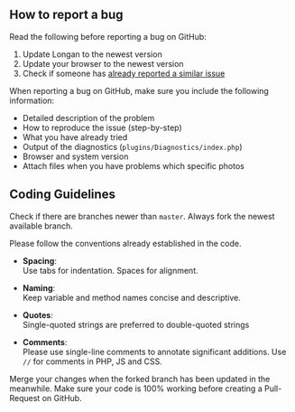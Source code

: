## How to report a bug

Read the following before reporting a bug on GitHub:

 1. Update Longan to the newest version
 2. Update your browser to the newest version
 3. Check if someone has [already reported a similar issue](https://github.com/nagmat84/Longan-webui/issues)

When reporting a bug on GitHub, make sure you include the following information:

-   Detailed description of the problem
-   How to reproduce the issue (step-by-step)
-   What you have already tried
-   Output of the diagnostics (`plugins/Diagnostics/index.php`)
-   Browser and system version
-   Attach files when you have problems which specific photos

## Coding Guidelines

Check if there are branches newer than `master`. Always fork the newest available branch.

Please follow the conventions already established in the code.

-   **Spacing**:<br>
    Use tabs for indentation. Spaces for alignment.

-   **Naming**:<br>
    Keep variable and method names concise and descriptive.

-   **Quotes**:<br>
    Single-quoted strings are preferred to double-quoted strings

-   **Comments**:<br>
    Please use single-line comments to annotate significant additions. Use `//` for comments in PHP, JS and CSS.

Merge your changes when the forked branch has been updated in the meanwhile.
Make sure your code is 100% working before creating a Pull-Request on GitHub.
